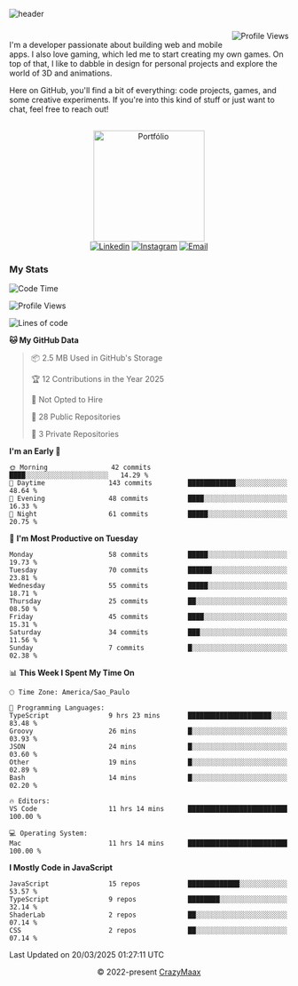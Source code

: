![header](https://github.com/user-attachments/assets/b00bb293-d5d2-40e2-b030-18682d9611b7)
###
<img align="right" src="https://komarev.com/ghpvc/?username=crazymaax&color=AE82CE&label=Profile+views" alt="Profile Views">

#
<div align="left">
I'm a developer passionate about building web and mobile apps. I also love gaming, which led me to start creating my own games. On top of that, I like to dabble in design for personal projects and explore the world of 3D and animations.

Here on GitHub, you'll find a bit of everything: code projects, games, and some creative experiments. If you're into this kind of stuff or just want to chat, feel free to reach out!

</div>

##

<div align="center">
  <a href="https://portfolio-max-crazymaax.vercel.app/" target="_blank"><img
      height="200em"
      src="https://github.com/user-attachments/assets/12cd41c7-5753-421f-b3d3-1623c48de6d4"
      target="_blank" alt="Portfólio"></a>
  <div align="center">
    <a href="https://www.linkedin.com/in/maxmilan/" target="_blank"><img
        src="https://img.shields.io/badge/LinkedIn-0077B5?style=for-the-badge&logo=linkedin&logoColor=white"
        target="_blank" alt="Linkedin"></a>
    <a href="https://www.instagram.com/crazy_maax/" target="_blank"><img
        src="https://img.shields.io/badge/Instagram-E4405F?style=for-the-badge&logo=instagram&logoColor=white"
        target="_blank" alt="Instagram"></a>
    <a href="mailto:oliveira.maxmilan@gmail.com" target="_blank"><img
        src="https://img.shields.io/badge/Gmail-D14836?style=for-the-badge&logo=gmail&logoColor=white"
        target="_blank" alt="Email"></a>
  </div>
</div>

### My Stats
<!--START_SECTION:waka-->
![Code Time](http://img.shields.io/badge/Code%20Time-1%2C863%20hrs%2034%20mins-blue)

![Profile Views](http://img.shields.io/badge/Profile%20Views-0-blue)

![Lines of code](https://img.shields.io/badge/From%20Hello%20World%20I%27ve%20Written-145.1%20thousand%20lines%20of%20code-blue)

**🐱 My GitHub Data** 

> 📦 2.5 MB Used in GitHub's Storage 
 > 
> 🏆 12 Contributions in the Year 2025
 > 
> 🚫 Not Opted to Hire
 > 
> 📜 28 Public Repositories 
 > 
> 🔑 3 Private Repositories 
 > 
**I'm an Early 🐤** 

```text
🌞 Morning                42 commits          ████░░░░░░░░░░░░░░░░░░░░░   14.29 % 
🌆 Daytime                143 commits         ████████████░░░░░░░░░░░░░   48.64 % 
🌃 Evening                48 commits          ████░░░░░░░░░░░░░░░░░░░░░   16.33 % 
🌙 Night                  61 commits          █████░░░░░░░░░░░░░░░░░░░░   20.75 % 
```
📅 **I'm Most Productive on Tuesday** 

```text
Monday                   58 commits          █████░░░░░░░░░░░░░░░░░░░░   19.73 % 
Tuesday                  70 commits          ██████░░░░░░░░░░░░░░░░░░░   23.81 % 
Wednesday                55 commits          █████░░░░░░░░░░░░░░░░░░░░   18.71 % 
Thursday                 25 commits          ██░░░░░░░░░░░░░░░░░░░░░░░   08.50 % 
Friday                   45 commits          ████░░░░░░░░░░░░░░░░░░░░░   15.31 % 
Saturday                 34 commits          ███░░░░░░░░░░░░░░░░░░░░░░   11.56 % 
Sunday                   7 commits           █░░░░░░░░░░░░░░░░░░░░░░░░   02.38 % 
```


📊 **This Week I Spent My Time On** 

```text
🕑︎ Time Zone: America/Sao_Paulo

💬 Programming Languages: 
TypeScript               9 hrs 23 mins       █████████████████████░░░░   83.48 % 
Groovy                   26 mins             █░░░░░░░░░░░░░░░░░░░░░░░░   03.93 % 
JSON                     24 mins             █░░░░░░░░░░░░░░░░░░░░░░░░   03.60 % 
Other                    19 mins             █░░░░░░░░░░░░░░░░░░░░░░░░   02.89 % 
Bash                     14 mins             █░░░░░░░░░░░░░░░░░░░░░░░░   02.20 % 

🔥 Editors: 
VS Code                  11 hrs 14 mins      █████████████████████████   100.00 % 

💻 Operating System: 
Mac                      11 hrs 14 mins      █████████████████████████   100.00 % 
```

**I Mostly Code in JavaScript** 

```text
JavaScript               15 repos            █████████████░░░░░░░░░░░░   53.57 % 
TypeScript               9 repos             ████████░░░░░░░░░░░░░░░░░   32.14 % 
ShaderLab                2 repos             ██░░░░░░░░░░░░░░░░░░░░░░░   07.14 % 
CSS                      2 repos             ██░░░░░░░░░░░░░░░░░░░░░░░   07.14 % 
```




 Last Updated on 20/03/2025 01:27:11 UTC
<!--END_SECTION:waka-->

<p align="center">&copy; 2022-present <a href="https://github.com/crazymaax404/" target="_blank">CrazyMaax</a>

